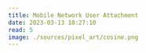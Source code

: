 ```yaml
---
title: Mobile Network User Attachment
date: 2023-03-13 18:27:10
read: 5
image: ./sources/pixel_art/cosine.png
---
```


###